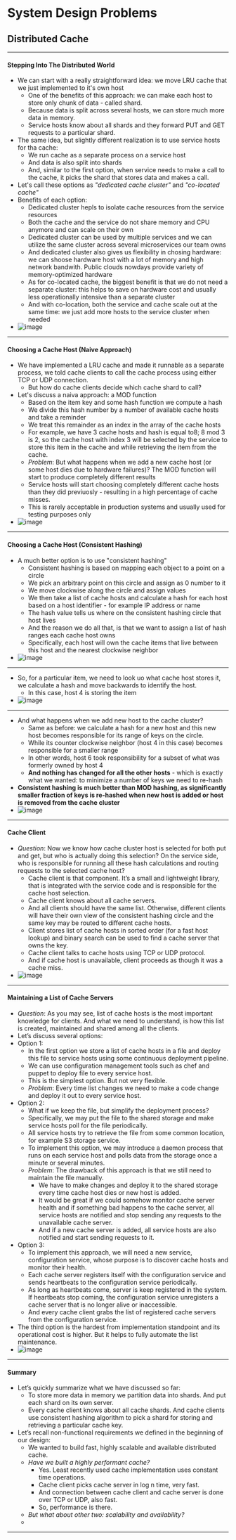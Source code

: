 # System Design Problems

## Distributed Cache
---
#### Stepping Into The Distributed World
- We can start with a really straightforward idea: we move LRU cache that we just implemented to it's own host
  - One of the benefits of this approach: we can make each host to store only chunk of data - called shard. 
  - Because data is split across several hosts, we can store much more data in memory.
  - Service hosts know about all shards and they forward PUT and GET requests to a particular shard.
- The same idea, but slightly different realization is to use service hosts for tha cache:
  - We run cache as a separate process on a service host 
  - And data is also split into shards
  - And, similar to the first option, when service needs to make a call to the cache, it picks the shard that stores data and makes a call.
- Let's call these options as *"dedicated cache cluster"* and *"co-located cache"*
- Benefits of each option:
  - Dedicated cluster hepls to isolate cache resources from the service resources
  - Both the cache and the service do not share memory and CPU anymore and can scale on their own
  - Dedicated cluster can be used by multiple services and we can utilize the same cluster across several microservices our team owns
  - And dedicated cluster also gives us flexibility in chosing hardware: we can shoose hardware host with a lot of memory and high network bandwith. Public clouds nowdays provide variety of memory-optimized hardware
  - As for co-located cache, the biggest benefit is that we do not need a separate cluster: this helps to save on hardware cost and usually less operationally intensive than a separate cluster
  - And with co-location, both the service and cache scale out at the same time: we just add more hosts to the service cluster when needed
- ![image](https://user-images.githubusercontent.com/57194114/201296359-1ac5726b-6de3-4275-a061-0a009b97e0b7.png)
---
#### Choosing a Cache Host (Naive Approach)
- We have implemented a LRU cache and made it runnable as a separate process, we told cache clients to call the cache process using either TCP or UDP connection.
  - But how do cache clients decide which cache shard to call?
- Let's discuss a naiva approach: a MOD function
  - Based on the item key and some hash function we compute a hash
  - We divide this hash number by a number of available cache hosts and take a reminder
  - We treat this remainder as an index in the array of the cache hosts
  - For example, we have 3 cache hosts and hash is equal to8; 8 mod 3 is 2, so the cache host with index 3 will be selected by the service to store this item in the cache and while retrieving the item from the cache.
  - *Problem*: But what happens when we add a new cache host (or some host dies due to hardware failures)? The MOD function will start to produce completely different results
  - Service hosts will start choosing completely different cache hosts than they did previuosly - resulting in a high percentage of cache misses.
  - This is rarely acceptable in production systems and usually used for testing purposes only
- ![image](https://user-images.githubusercontent.com/57194114/201452558-39c20ae4-e816-4d4a-895f-fb07f2fe29eb.png)
---
#### Choosing a Cache Host (Consistent Hashing)
- A much better option is to use "consistent hashing"
  - Consistent hashing is based on mapping each object to a point on a circle
  - We pick an arbitrary point on this circle and assign as 0 number to it
  - We move clockwise along the circle and assign values
  - We then take a list of cache hosts and calculate a hash for each host based on a host identifier - for example IP address or name
  - The hash value tells us where on the consistent hashing circle that host lives
  - And the reason we do all that, is that we want to assign a list of hash ranges each cache host owns
  - Specifically, each host will own the cache items that live between this host and the nearest clockwise neighbor
- ![image](https://user-images.githubusercontent.com/57194114/201453015-905072a4-425b-4ba9-9f96-b0746772b174.png)
---
- So, for a particular item, we need to look uo what cache host stores it, we calculate a hash and move backwards to identify the host.
  - In this case, host 4 is storing the item
- ![image](https://user-images.githubusercontent.com/57194114/201453326-146c4285-5bad-4209-964c-64d5c2afc43b.png)
---
- And what happens when we add new host to the cache cluster?
  - Same as before: we calculate a hash for a new host and this new host becomes responsible for its range of keys on the circle.
  - While its counter clockwise neighbor (host 4 in this case) becomes responsible for a smaller range
  - In other words, host 6 took responsibility for a subset of what was formerly owned by host 4
  - **And nothing has changed for all the other hosts** - which is exactly what we wanted: to minimize a number of keys we need to re-hash
- **Consistent hashing is much better than MOD hashing, as significantly smaller fraction of keys is re-hashed when new host is added or host is removed from the cache cluster**
- ![image](https://user-images.githubusercontent.com/57194114/201453656-554d2c0c-488e-44e0-9938-5e50588eff01.png)
---
#### Cache Client
- *Question*: Now we know how cache cluster host is selected for both put and get, but who is actually doing this selection? On the service side, who is responsible for running all these hash calculations and routing requests to the selected cache host?
  - Cache client is that component. It’s a small and lightweight library, that is integrated with the service code and is responsible for the cache host selection.
  - Cache client knows about all cache servers.
  - And all clients should have the same list. Otherwise, different clients will have their own view of the consistent hashing circle and the same key may be routed to different cache hosts.
  - Client stores list of cache hosts in sorted order (for a fast host lookup) and binary search can be used to find a cache server that owns the key.
  - Cache client talks to cache hosts using TCP or UDP protocol.
  - And if cache host is unavailable, client proceeds as though it was a cache miss.
- ![image](https://user-images.githubusercontent.com/57194114/201478007-dbf98373-0f27-43fb-8ed3-38a535d219a5.png)
---
#### Maintaining a List of Cache Servers
- *Question*: As you may see, list of cache hosts is the most important knowledge for clients. And what we need to understand, is how this list is created, maintained and shared among all the clients.
- Let’s discuss several options:
- Option 1:
  - In the first option we store a list of cache hosts in a file and deploy this file to service
hosts using some continuous deployment pipeline.
  - We can use configuration management tools such as chef and puppet to deploy file to
every service host. 
  - This is the simplest option. But not very flexible.
  - *Problem*: Every time list changes we need to make a code change and deploy it out to every service
host.
- Option 2:
  - What if we keep the file, but simplify the deployment process?
  - Specifically, we may put the file to the shared storage and make service hosts poll for the
file periodically.
  - All service hosts try to retrieve the file from some common location, for example S3
storage service.
  - To implement this option, we may introduce a daemon process that runs on each service
host and polls data from the storage once a minute or several minutes.
  - *Problem*: The drawback of this approach is that we still need to maintain the file manually. 
    - We have to make changes and deploy it to the shared storage every time cache host dies or new host is
added. 
    - It would be great if we could somehow monitor cache server health and if something bad happens to the cache server, all service hosts are notified and stop sending any requests to the unavailable cache server.
    - And if a new cache server is added, all service hosts are also notified and start sending
requests to it.
- Option 3:
  - To implement this approach, we will need a new service, configuration service, whose purpose is to discover cache hosts and monitor their health.
  - Each cache server registers itself with the configuration service and sends heartbeats
to the configuration service periodically.
  - As long as heartbeats come, server is keep registered in the system. If heartbeats stop coming, the configuration service unregisters a cache server that is no longer alive or inaccessible.
  - And every cache client grabs the list of registered cache servers from the configuration service.
- The third option is the hardest from implementation standpoint and its operational cost is higher. But it helps to fully automate the list maintenance. 
- ![image](https://user-images.githubusercontent.com/57194114/201479082-c4581126-0a02-4bde-be06-cef7f3085835.png)
---
#### Summary
- Let’s quickly summarize what we have discussed so far:
  - To store more data in memory we partition data into shards. And put each shard on its own server.
  - Every cache client knows about all cache shards. And cache clients use consistent hashing algorithm to pick a shard for storing and retrieving a particular cache key.
- Let’s recall non-functional requirements we defined in the beginning of our design:
  - We wanted to build fast, highly scalable and available distributed cache.
  - *Have we built a highly performant cache?* 
    - Yes. Least recently used cache implementation uses constant time operations.
    - Cache client picks cache server in log n time, very fast.
    - And connection between cache client and cache server is done over TCP or UDP, also fast.
    - So, performance is there.
  - *But what about other two: scalability and availability?*
  - 
---
